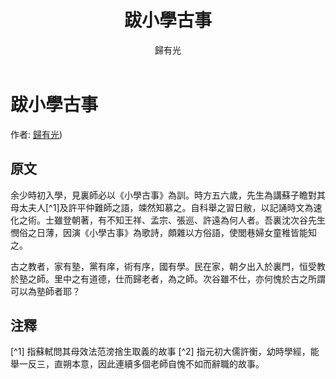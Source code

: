 ﻿---
title: '跋小學古事'
author: '歸有光'
tags: ['小品文']
---
# 跋小學古事
作者: [歸有光](https://zh.wikipedia.org/zh-tw/%E5%BD%92%E6%9C%89%E5%85%89))

## 原文
余少時初入學，見裏師必以《小學古事》為訓。時方五六歲，先生為講蘇子瞻對其母太夫人[^1]及許平仲難師之語，竦然知慕之。自科舉之習日敝，以記誦時文為速化之術。士雖登朝著，有不知王祥、孟宗、張巡、許遠為何人者。吾裏沈次谷先生憫俗之日薄，因演《小學古事》為歌詩，頗雜以方俗語，使閭巷婦女童稚皆能知之。

古之教者，家有塾，黨有庠，術有序，國有學。民在家，朝夕出入於裏門，恒受教於塾之師。里中之有道德，仕而歸老者，為之師。次谷雖不仕，亦何愧於古之所謂可以為塾師者耶？

## 注釋
[^1] 指蘇軾問其母效法范滂捨生取義的故事
[^2] 指元初大儒許衡，幼時學經，能舉一反三，直朔本意，因此連續多個老師自愧不如而辭職的故事。